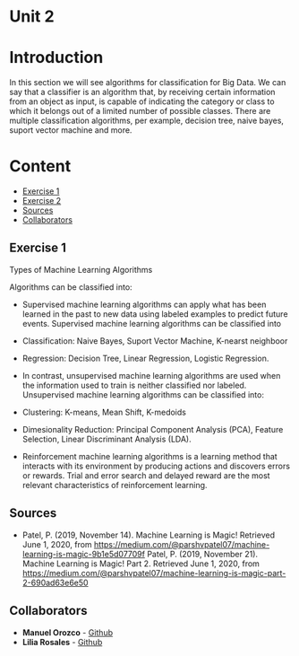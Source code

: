 # Unit 2
# Introduction

In this section we will see algorithms for classification for Big Data. We can say that a classifier is an algorithm that, by receiving certain information from an object as input, is capable of indicating the category or class to which it belongs out of a limited number of possible classes. There are multiple classification algorithms, per example, decision tree, naive bayes, suport vector machine and more.

# Content

- [Exercise 1](#exercise-1)
- [Exercise 2](#exercise-2)
- [Sources](#sources)
- [Collaborators](#collaborators)

## Exercise 1
Types of Machine Learning Algorithms

Algorithms can be classified into:
- Supervised machine learning algorithms can apply what has been learned in the past to new data using labeled examples to predict future events.
Supervised machine learning algorithms can be classified into
- Classification: Naive Bayes, Suport Vector Machine, K-nearst neighboor
- Regression: Decision Tree, Linear Regression, Logistic Regression.

- In contrast, unsupervised machine learning algorithms are used when the information used to train is neither classified nor labeled.
Unsupervised machine learning algorithms can be classified into:
- Clustering: K-means, Mean Shift, K-medoids
- Dimesionality Reduction: Principal Component Analysis (PCA), Feature Selection, Linear Discriminant Analysis (LDA).

- Reinforcement machine learning algorithms is a learning method that interacts with its environment by producing actions and discovers errors or rewards. Trial and error search and delayed reward are the most relevant characteristics of reinforcement learning.

## Sources
- Patel, P. (2019, November 14). Machine Learning is Magic! Retrieved June 1, 2020, from https://medium.com/@parshvpatel07/machine-learning-is-magic-9b1e5d07709f
Patel, P. (2019, November 21). Machine Learning is Magic! Part 2. Retrieved June 1, 2020, from https://medium.com/@parshvpatel07/machine-learning-is-magic-part-2-690ad63e6e50

## Collaborators
* **Manuel Orozco** - [Github](https://github.com/manuelorozcotoro)
* **Lilia Rosales** - [Github](https://github.com/liliarsis)
